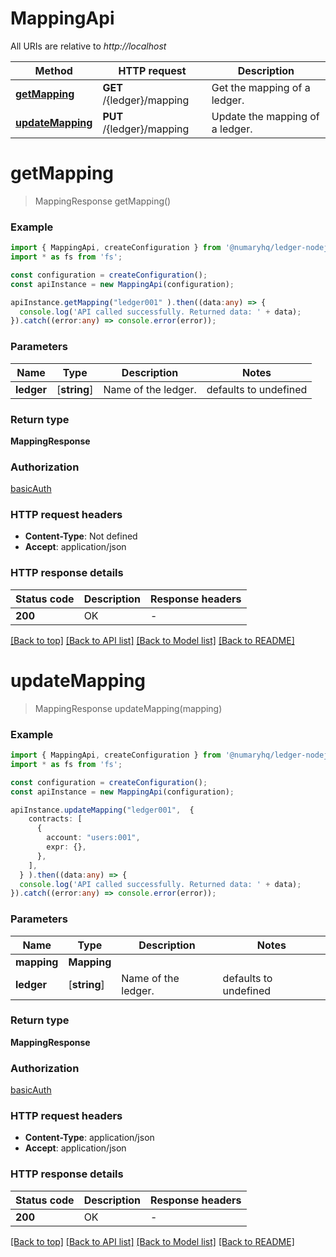 # MappingApi

All URIs are relative to *http://localhost*

Method | HTTP request | Description
------------- | ------------- | -------------
[**getMapping**](MappingApi.md#getMapping) | **GET** /{ledger}/mapping | Get the mapping of a ledger.
[**updateMapping**](MappingApi.md#updateMapping) | **PUT** /{ledger}/mapping | Update the mapping of a ledger.


# **getMapping**
> MappingResponse getMapping()


### Example


```typescript
import { MappingApi, createConfiguration } from '@numaryhq/ledger-nodejs';
import * as fs from 'fs';

const configuration = createConfiguration();
const apiInstance = new MappingApi(configuration);

apiInstance.getMapping("ledger001" ).then((data:any) => {
  console.log('API called successfully. Returned data: ' + data);
}).catch((error:any) => console.error(error));
```


### Parameters

Name | Type | Description  | Notes
------------- | ------------- | ------------- | -------------
 **ledger** | [**string**] | Name of the ledger. | defaults to undefined


### Return type

**MappingResponse**

### Authorization

[basicAuth](README.md#basicAuth)

### HTTP request headers

 - **Content-Type**: Not defined
 - **Accept**: application/json


### HTTP response details
| Status code | Description | Response headers |
|-------------|-------------|------------------|
**200** | OK |  -  |

[[Back to top]](#) [[Back to API list]](README.md#documentation-for-api-endpoints) [[Back to Model list]](README.md#documentation-for-models) [[Back to README]](README.md)

# **updateMapping**
> MappingResponse updateMapping(mapping)


### Example


```typescript
import { MappingApi, createConfiguration } from '@numaryhq/ledger-nodejs';
import * as fs from 'fs';

const configuration = createConfiguration();
const apiInstance = new MappingApi(configuration);

apiInstance.updateMapping("ledger001",  {
    contracts: [
      {
        account: "users:001",
        expr: {},
      },
    ],
  } ).then((data:any) => {
  console.log('API called successfully. Returned data: ' + data);
}).catch((error:any) => console.error(error));
```


### Parameters

Name | Type | Description  | Notes
------------- | ------------- | ------------- | -------------
 **mapping** | **Mapping**|  |
 **ledger** | [**string**] | Name of the ledger. | defaults to undefined


### Return type

**MappingResponse**

### Authorization

[basicAuth](README.md#basicAuth)

### HTTP request headers

 - **Content-Type**: application/json
 - **Accept**: application/json


### HTTP response details
| Status code | Description | Response headers |
|-------------|-------------|------------------|
**200** | OK |  -  |

[[Back to top]](#) [[Back to API list]](README.md#documentation-for-api-endpoints) [[Back to Model list]](README.md#documentation-for-models) [[Back to README]](README.md)


